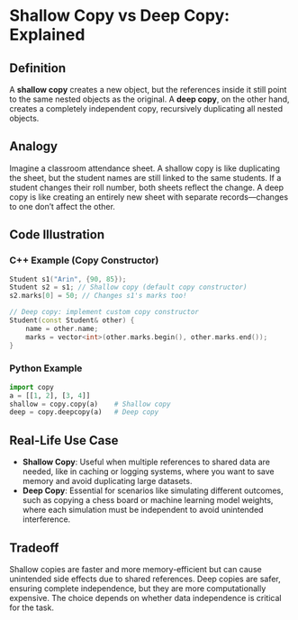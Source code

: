 <xaiArtifact artifact_id="85b09f5a-ebc6-4f8b-87ff-749edb01a337" artifact_version_id="add7526e-6098-4493-8880-55079a501996" title="Shallow_vs_Deep_Copy.md" contentType="text/markdown">

# Shallow Copy vs Deep Copy: Explained

## Definition
A **shallow copy** creates a new object, but the references inside it still point to the same nested objects as the original. A **deep copy**, on the other hand, creates a completely independent copy, recursively duplicating all nested objects.

## Analogy
Imagine a classroom attendance sheet. A shallow copy is like duplicating the sheet, but the student names are still linked to the same students. If a student changes their roll number, both sheets reflect the change. A deep copy is like creating an entirely new sheet with separate records—changes to one don’t affect the other.

## Code Illustration

### C++ Example (Copy Constructor)
```cpp
Student s1("Arin", {90, 85});
Student s2 = s1; // Shallow copy (default copy constructor)
s2.marks[0] = 50; // Changes s1's marks too!

// Deep copy: implement custom copy constructor
Student(const Student& other) {
    name = other.name;
    marks = vector<int>(other.marks.begin(), other.marks.end());
}
```

### Python Example
```python
import copy
a = [[1, 2], [3, 4]]
shallow = copy.copy(a)    # Shallow copy
deep = copy.deepcopy(a)   # Deep copy
```

## Real-Life Use Case
- **Shallow Copy**: Useful when multiple references to shared data are needed, like in caching or logging systems, where you want to save memory and avoid duplicating large datasets.
- **Deep Copy**: Essential for scenarios like simulating different outcomes, such as copying a chess board or machine learning model weights, where each simulation must be independent to avoid unintended interference.

## Tradeoff
Shallow copies are faster and more memory-efficient but can cause unintended side effects due to shared references. Deep copies are safer, ensuring complete independence, but they are more computationally expensive. The choice depends on whether data independence is critical for the task.

</xaiArtifact>
